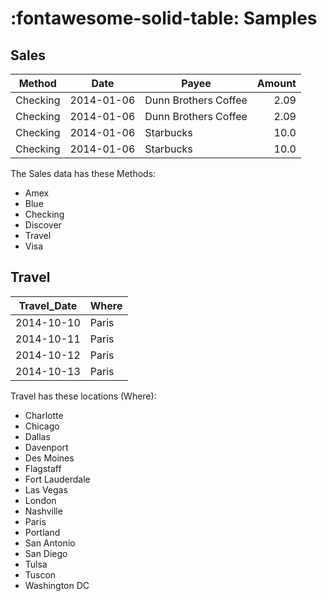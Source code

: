 # :fontawesome-solid-table: Samples

## Sales

| Method   | Date       | Payee                | Amount |
| -------- | :--------: | -------------------- | ------: |
| Checking | 2014-01-06 | Dunn Brothers Coffee | 2.09   |
| Checking | 2014-01-06 | Dunn Brothers Coffee | 2.09   |
| Checking | 2014-01-06 | Starbucks            | 10.0   |
| Checking | 2014-01-06 | Starbucks            | 10.0   |

The Sales data has these Methods:

- Amex
- Blue
- Checking
- Discover
- Travel
- Visa

## Travel

| Travel_Date | Where |
| :---------: | ----- |
| 2014-10-10  | Paris |
| 2014-10-11  | Paris |
| 2014-10-12  | Paris |
| 2014-10-13  | Paris |


Travel has these locations (Where):

- Charlotte
- Chicago
- Dallas
- Davenport
- Des Moines
- Flagstaff
- Fort Lauderdale
- Las Vegas
- London
- Nashville
- Paris
- Portland
- San Antonio
- San Diego
- Tulsa
- Tuscon
- Washington DC
